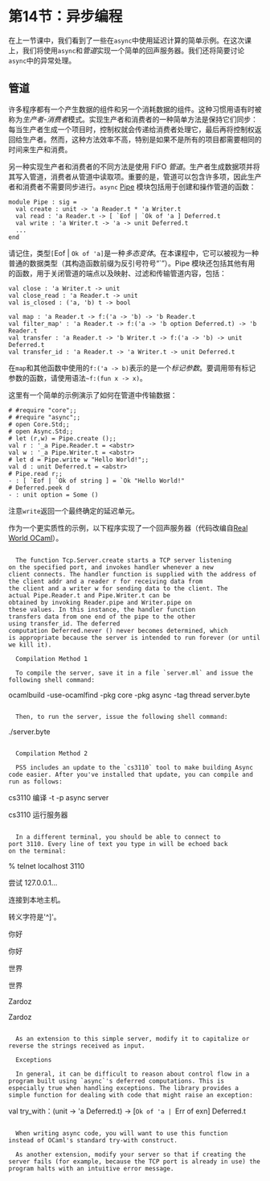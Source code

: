 # 第14节：异步编程

在上一节课中，我们看到了一些在`async`中使用延迟计算的简单示例。在这次课上，我们将使用`async`和*管道*实现一个简单的回声服务器。我们还将简要讨论`async`中的异常处理。

## 管道

许多程序都有一个产生数据的组件和另一个消耗数据的组件。这种习惯用语有时被称为*生产者-消费者*模式。实现生产者和消费者的一种简单方法是保持它们同步：每当生产者生成一个项目时，控制权就会传递给消费者处理它，最后再将控制权返回给生产者。然而，这种方法效率不高，特别是如果不是所有的项目都需要相同的时间来生产和消费。

另一种实现生产者和消费者的不同方法是使用 FIFO *管道*。生产者生成数据项并将其写入管道，消费者从管道中读取项。重要的是，管道可以包含许多项，因此生产者和消费者不需要同步进行。`async` [Pipe](https://ocaml.janestreet.com/ocaml-core/111.28.00/doc/async/#Std.Pipe) 模块包括用于创建和操作管道的函数：

```
module Pipe : sig = 
  val create : unit -> 'a Reader.t * 'a Writer.t
  val read : 'a Reader.t -> [ `Eof | `Ok of 'a ] Deferred.t
  val write : 'a Writer.t -> 'a -> unit Deferred.t
  ...
end

```

请记住，类型`[`Eof | `Ok of 'a]`是一种*多态变体*。在本课程中，它可以被视为一种普通的数据类型（其构造函数前缀为反引号符号“`”）。Pipe 模块还包括其他有用的函数，用于关闭管道的端点以及映射、过滤和传输管道内容，包括：

```
val close : 'a Writer.t -> unit
val close_read : 'a Reader.t -> unit
val is_closed : ('a, 'b) t -> bool

val map : 'a Reader.t -> f:('a -> 'b) -> 'b Reader.t
val filter_map' : 'a Reader.t -> f:('a -> 'b option Deferred.t) -> 'b Reader.t
val transfer : 'a Reader.t -> 'b Writer.t -> f:('a -> 'b) -> unit Deferred.t
val transfer_id : 'a Reader.t -> 'a Writer.t -> unit Deferred.t

```

在`map`和其他函数中使用的`f:('a -> b)`表示的是一个*标记参数*。要调用带有标记参数的函数，请使用语法`~f:(fun x -> x)`。

这里有一个简单的示例演示了如何在管道中传输数据：

```
# #require "core";;
# #require "async";;
# open Core.Std;;
# open Async.Std;;
# let (r,w) = Pipe.create ();;
val r : '_a Pipe.Reader.t = <abstr>
val w : '_a Pipe.Writer.t = <abstr>
# let d = Pipe.write w "Hello World!";;
val d : unit Deferred.t = <abstr>
# Pipe.read r;;
- : [ `Eof | `Ok of string ] = `Ok "Hello World!"
# Deferred.peek d
- : unit option = Some ()

```

注意`write`返回一个最终确定的延迟单元。

作为一个更实质性的示例，以下程序实现了一个回声服务器（代码改编自[Real World OCaml](https://realworldocaml.org/v1/en/html/concurrent-programming-with-async.html)）。

```

  The function Tcp.Server.create starts a TCP server listening
on the specified port, and invokes handler whenever a new
client connects. The handler function is supplied with the address of
the client addr and a reader r for receiving data from
the client and a writer w for sending data to the client. The
actual Pipe.Reader.t and Pipe.Writer.t can be
obtained by invoking Reader.pipe and Writer.pipe on
these values. In this instance, the handler function
transfers data from one end of the pipe to the other
using transfer_id. The deferred
computation Deferred.never () never becomes determined, which
is appropriate because the server is intended to run forever (or until
we kill it). 

  Compilation Method 1

  To compile the server, save it in a file `server.ml` and issue the following shell command:

```

ocamlbuild -use-ocamlfind -pkg core -pkg async -tag thread server.byte

```

  Then, to run the server, issue the following shell command:

```

./server.byte

```

  Compilation Method 2

  PS5 includes an update to the `cs3110` tool to make building Async code easier. After you've installed that update, you can compile and run as follows:

```

cs3110 编译 -t -p async server

cs3110 运行服务器

```

  In a different terminal, you should be able to connect to
port 3110. Every line of text you type in will be echoed back
on the terminal:

```

% telnet localhost 3110

尝试 127.0.0.1...

连接到本地主机。

转义字符是'^]'。

你好

你好

世界

世界

Zardoz

Zardoz

```

  As an extension to this simple server, modify it to capitalize or reverse the strings received as input.

  Exceptions

  In general, it can be difficult to reason about control flow in a program built using `async`'s deferred computations. This is especially true when handling exceptions. The library provides a simple function for dealing with code that might raise an exception:

```

val try_with：(unit -> 'a Deferred.t) -> [`Ok of 'a | `Err of exn] Deferred.t

```

  When writing async code, you will want to use this function
instead of OCaml's standard try-with construct.

  As another extension, modify your server so that if creating the server fails (for example, because the TCP port is already in use) the program halts with an intuitive error message.

```
